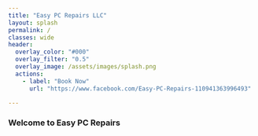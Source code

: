 ```yaml
---
title: "Easy PC Repairs LLC"
layout: splash
permalink: /
classes: wide
header:
  overlay_color: "#000"
  overlay_filter: "0.5"
  overlay_image: /assets/images/splash.png
  actions:
    - label: "Book Now"
      url: "https://www.facebook.com/Easy-PC-Repairs-110941363996493"

---
```


### Welcome to Easy PC Repairs
